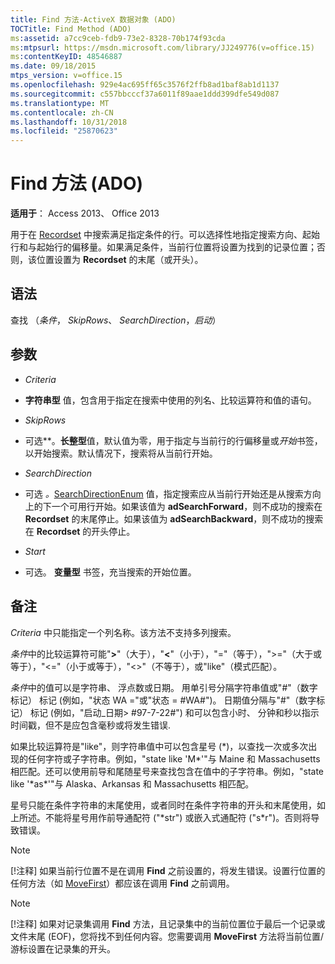 ```yaml
---
title: Find 方法-ActiveX 数据对象 (ADO)
TOCTitle: Find Method (ADO)
ms:assetid: a7cc9ceb-fdb9-73e2-8328-70b174f93cda
ms:mtpsurl: https://msdn.microsoft.com/library/JJ249776(v=office.15)
ms:contentKeyID: 48546887
ms.date: 09/18/2015
mtps_version: v=office.15
ms.openlocfilehash: 929e4ac695ff65c3576f2ffb8ad1baf8ab1d1137
ms.sourcegitcommit: c557bbcccf37a6011f89aae1ddd399dfe549d087
ms.translationtype: MT
ms.contentlocale: zh-CN
ms.lasthandoff: 10/31/2018
ms.locfileid: "25870623"
---
```

# <a name="find-method-ado"></a>Find 方法 (ADO)


**适用于**： Access 2013、 Office 2013


用于在 [Recordset](recordset-object-ado.md) 中搜索满足指定条件的行。可以选择性地指定搜索方向、起始行和与起始行的偏移量。如果满足条件，当前行位置将设置为找到的记录位置；否则，该位置设置为 **Recordset** 的末尾（或开头）。

## <a name="syntax"></a>语法

查找 （*条件*， *SkipRows*、 *SearchDirection*，*启动*）

## <a name="parameters"></a>参数

  - *Criteria*

  - **字符串型** 值，包含用于指定在搜索中使用的列名、比较运算符和值的语句。

  - *SkipRows*

  - 可选**。**长整型**值，默认值为零，用于指定与当前行的行偏移量或*开始*书签，以开始搜索。默认情况下，搜索将从当前行开始。

  - *SearchDirection*

  - 可选 *。*[SearchDirectionEnum](searchdirectionenum.md) 值，指定搜索应从当前行开始还是从搜索方向上的下一个可用行开始。如果该值为 **adSearchForward**，则不成功的搜索在 **Recordset** 的末尾停止。如果该值为 **adSearchBackward**，则不成功的搜索在 **Recordset** 的开头停止。

  - *Start*

  - 可选。 **变量型** 书签，充当搜索的开始位置。

## <a name="remarks"></a>备注

*Criteria* 中只能指定一个列名称。该方法不支持多列搜索。

*条件*中的比较运算符可能"**\>**"（大于），"**\<**"（小于），"="（等于），"\>="（大于或等于），"\<="（小于或等于），"\<\>"（不等于），或"like"（模式匹配）。

*条件*中的值可以是字符串、 浮点数或日期。 用单引号分隔字符串值或"\#"（数字标记） 标记 (例如，"状态 WA ="或"状态 = \#WA\#")。 日期值分隔与"\#"（数字标记） 标记 (例如，"启动\_日期\> \#97-7-22\#") 和可以包含小时、 分钟和秒以指示时间戳，但不是应包含毫秒或将发生错误.

如果比较运算符是"like"，则字符串值中可以包含星号 (\*)，以查找一次或多次出现的任何字符或子字符串。例如，"state like 'M\*'"与 Maine 和 Massachusetts 相匹配。还可以使用前导和尾随星号来查找包含在值中的子字符串。例如，"state like '\*as\*'"与 Alaska、Arkansas 和 Massachusetts 相匹配。

星号只能在条件字符串的末尾使用，或者同时在条件字符串的开头和末尾使用，如上所述。不能将星号用作前导通配符 ("\*str") 或嵌入式通配符 ("s\*r")。否则将导致错误。


> [!NOTE]
> <P>[!注释] 如果当前行位置不是在调用 <STRONG>Find</STRONG> 之前设置的，将发生错误。设置行位置的任何方法（如 <A href="movefirst-movelast-movenext-and-moveprevious-methods-ado.md">MoveFirst</A>）都应该在调用 <STRONG>Find</STRONG> 之前调用。</P>




> [!NOTE]
> <P>[!注释] 如果对记录集调用 <STRONG>Find</STRONG> 方法，且记录集中的当前位置位于最后一个记录或文件末尾 (EOF)，您将找不到任何内容。您需要调用 <STRONG>MoveFirst</STRONG> 方法将当前位置/游标设置在记录集的开头。</P>


